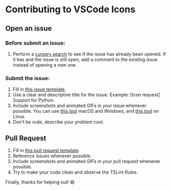 # Contributing to VSCode Icons

## Open an issue

### Before submit an issue:

1. Perform a [cursory search](https://github.com/vscode-icons/vscode-icons/issues?q=is%3Aopen+is%3Aissue) to see if the issue has already been opened. If it has and the issue is still open, add a comment to the existing issue instead of opening a new one.

### Submit the issue:

1. Fill in [this issue template](ISSUE_TEMPLATE.md).
2. Use a clear and descriptive title for the issue. Example: [Icon request] Support for Python.
3. Include screenshots and animated GIFs in your issue whenever possible. You can use [this tool](https://www.cockos.com/licecap) macOS and Windows, and [this tool](https://github.com/colinkeenan/silentcast) on Linux.
4. Don't be rude, describe your problem cool.

## Pull Request

1. Fill in [this pull request template](PULL_REQUEST_TEMPLATE.md).
2. Reference issues whenever possible.
3. Include screenshots and animated GIFs in your pull request whenever possible.
4. Try to make your code clean and observe the TSLint Rules.

Finally, thanks for helping out! :smile:

